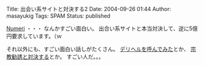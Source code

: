 Title: 出会い系サイトと対決する2
Date: 2004-09-26 01:44
Author: masayukig
Tags: SPAM
Status: published

[Numeri](http://www6.plala.or.jp/pato/numeri/)
・・・
なんかすごい面白い。
出合い系サイトと本当対決して、逆に5億円要求しています。（ｗ

それ以外にも、すごい面白い話しがたくさん。
[デリヘルを呼んでみた](http://www6.plala.or.jp/pato/numeri/text22.htm)とか、
[宗教勧誘と対決する](http://www6.plala.or.jp/pato/numeri/text21.htm)とか。
すごい人だ。。。
